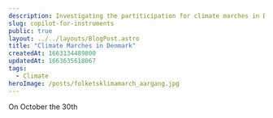 ```yaml
---
description: Investigating the partiticipation for climate marches in Denmark the 30th october two days before general election.
slug: copilot-for-instruments
public: true
layout: ../../layouts/BlogPost.astro
title: "Climate Marches in Denmark"
createdAt: 1663134489800
updatedAt: 1663635618067
tags:
  - Climate
heroImage: /posts/folketsklimamarch_aargang.jpg
---
```

On October the 30th 